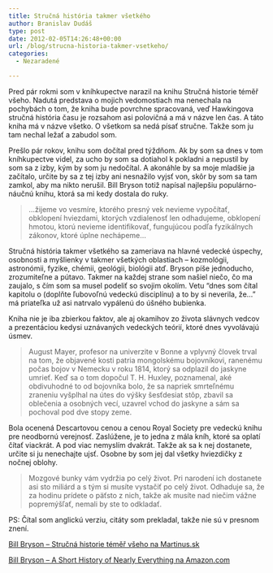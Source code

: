 ```yaml
---
title: Stručná história takmer všetkého
author: Branislav Dudáš
type: post
date: 2012-02-05T14:26:48+00:00
url: /blog/strucna-historia-takmer-vsetkeho/
categories:
  - Nezaradené

---
```

Pred pár rokmi som v kníhkupectve narazil na knihu Stručná historie téměř všeho. Nadutá predstava o mojich vedomostiach ma nenechala na pochybách o tom, že kniha bude povrchne spracovaná, veď Hawkingova stručná história času je rozsahom asi polovičná a má v názve len čas. A táto kniha má v názve všetko. O všetkom sa nedá písať stručne. Takže som ju tam nechal ležať a zabudol som.<!--more-->

Prešlo pár rokov, knihu som dočítal pred týždňom. Ak by som sa dnes v tom kníhkupectve videl, za ucho by som sa dotiahol k pokladni a nepustil by som sa z izby, kým by som ju nedočítal. A akonáhle by sa moje mladšie ja začítalo, určite by sa z tej izby ani nesnažilo vyjsť von, skôr by som sa tam zamkol, aby ma nikto nerušil. Bill Bryson totiž napísal najlepšiu populárno-náučnú knihu, ktorá sa mi kedy dostala do ruky.

> &#8230;žijeme vo vesmíre, ktorého presný vek nevieme vypočítať, obklopení hviezdami, ktorých vzdialenosť len odhadujeme, obklopení hmotou, ktorú nevieme identifikovať, fungujúcou podľa fyzikálnych zákonov, ktoré úplne nechápeme&#8230;

Stručná história takmer všetkého sa zameriava na hlavné vedecké úspechy, osobnosti a myšlienky v takmer všetkých oblastiach &#8211; kozmológii, astronómii, fyzike, chémii, geológii, biológii atď. Bryson píše jednoducho, zrozumiteľne a pútavo. Takmer na každej strane som našiel niečo, čo ma zaujalo, s čím som sa musel podeliť so svojim okolím. Vetu “dnes som čítal kapitolu o (doplňte ľubovoľnú vedeckú disciplínu) a to by si neverila, že&#8230;” má priateľka už asi natrvalo vypálenú do úšného bubienka.

Kniha nie je iba zbierkou faktov, ale aj okamihov zo života slávnych vedcov a prezentáciou kedysi uznávaných vedeckých teórií, ktoré dnes vyvolávajú úsmev.

> August Mayer, profesor na univerzite v Bonne a vplyvný človek trval na tom, že objavené kosti patria mongolskému bojovníkovi, ranenému počas bojov v Nemecku v roku 1814, ktorý sa odplazil do jaskyne umrieť. Keď sa o tom dopočul T. H. Huxley, poznamenal, aké obdivuhodné to od bojovníka bolo, že sa napriek smrteľnému zraneniu vyšplhal na útes do výšky šesťdesiat stôp, zbavil sa oblečenia a osobných vecí, uzavrel vchod do jaskyne a sám sa pochoval pod dve stopy zeme.

Bola ocenená Descartovou cenou a cenou Royal Society pre vedeckú knihu pre neodbornú verejnosť. Zaslúžene, je to jedna z mála kníh, ktoré sa oplatí čítať viackrát. A pod viac nemyslím dvakrát. Takže ak sa k nej dostanete, určite si ju nenechajte ujsť. Osobne by som jej dal všetky hviezdičky z nočnej oblohy.

> Mozgové bunky vám vydržia po celý život. Pri narodení ich dostanete asi sto miliárd a s tým si musíte vystačiť po celý život. Odhaduje sa, že za hodinu prídete o päťsto z nich, takže ak musíte nad niečim vážne popremýšľať, nemali by ste to odkladať.

PS: Čítal som anglickú verziu, citáty som prekladal, takže nie sú v presnom znení.

<a title="Stručná historie téměř všeho" href="http://www.martinus.sk/?uItem=23926&z=branod" target="_blank">Bill Bryson &#8211; Stručná historie téměř všeho na Martinus.sk</a>

<a title="A Short History of Nearly Everything" href="http://www.amazon.com/gp/product/0767908171/ref=as_li_ss_tl?ie=UTF8&tag=branislavduda-20&linkCode=as2&camp=1789&creative=390957&creativeASIN=0767908171" target="_blank">Bill Bryson &#8211; A Short History of Nearly Everything na Amazon.com</a>